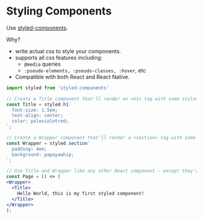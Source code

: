 # Styling Components

Use [styled-components](https://www.styled-components.com/docs/basics).

Why?

* write actual css to style your components.
* supports all css features including:
  * `@media` queries
  * `:pseudo-elements, :pseudo-classes, :hover`, etc
* Compatible with both React and React Native.

```jsx
import styled from 'styled-components'

// Create a Title component that'll render an <h1> tag with some styles
const Title = styled.h1`
  font-size: 1.5em;
  text-align: center;
  color: palevioletred;
`;

// Create a Wrapper component that'll render a <section> tag with some styles
const Wrapper = styled.section`
  padding: 4em;
  background: papayawhip;
`;

// Use Title and Wrapper like any other React component – except they're styled!
const Page = () => (
<Wrapper>
  <Title>
    Hello World, this is my first styled component!
  </Title>
</Wrapper>
);
```

### 



